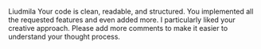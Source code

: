 Liudmila
Your code is clean, readable, and structured. 
You implemented all the requested features and even added more.
I particularly liked your creative approach. 
Please add more comments to make it easier to understand your thought process.
